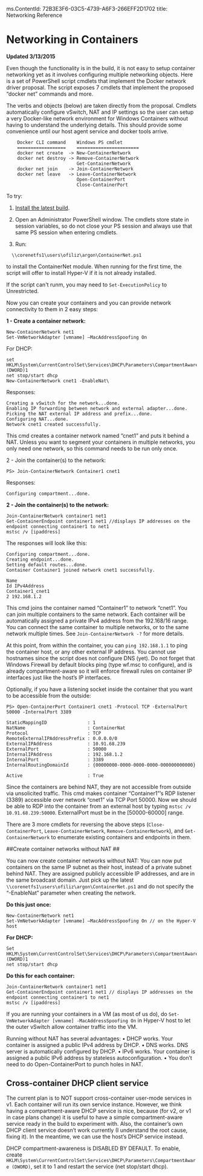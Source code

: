 ms.ContentId: 72B3E3F6-03C5-4739-A6F3-266EFF2D1702
title: Networking Reference


# Networking in Containers #

**Updated 3/13/2015**

Even though the functionality is in the build, it is not easy to setup container networking yet as it involves configuring multiple networking objects.
Here is a set of PowerShell script cmdlets that implement the Docker network driver proposal. The script exposes 7 cmdlets that implement the proposed “docker net” commands and more.

The verbs and objects (below) are taken directly from the proposal. Cmdlets automatically configure vSwitch, NAT and IP settings so the user can setup a very Docker-like network environment for Windows Containers without having to understand the underlying details. This should provide some convenience until our host agent service and docker tools arrive.

```
	Docker CLI command    Windows PS cmdlet
	==================    =======================
	docker net create  -> New-ContainerNetwork
	docker net destroy -> Remove-ContainerNetwork
	                      Get-ContainerNetwork
	docker net join    -> Join-ContainerNetwork
	docker net leave   -> Leave-ContainerNetwork
	                      Open-ContainerPort
	                      Close-ContainerPort
```


To try:

1. [Install the latest build](..\quick_start\run_local.md).
2. Open an Administrator PowerShell window.
  The cmdlets store state in session variables, so do not close your PS session and always use that same PS session when entering cmdlets.
  
2. Run:
  ```
	\\corenetfs1\users\ofiliz\argon\ContainerNet.ps1
  ```
  to install the ContainerNet module.  When running for the first time, the script will offer to install Hyper-V if it is not already installed.
  
  If the script can't runm, you may need to `Set-ExecutionPolicy` to Unrestricted.


Now you can create your containers and you can provide network connectivity to them in 2 easy steps:



**1 - Create a container network:**

	New-ContainerNetwork net1
	Set-VmNetworkAdapter [vmname] –MacAddressSpoofing On 
 
For DHCP:

	set HKLM\System\CurrentControlSet\Services\DHCP\Parameters\CompartmentAware (DWORD)1
	net stop/start dhcp
	New-ContainerNetwork cnet1 -EnableNat\
	
Responses:

```
Creating a vSwitch for the network...done.
Enabling IP forwarding between network and external adapter...done.
Picking the NAT external IP address and prefix...done.
Configuring NAT...done.
Network cnet1 created successfully.
```

This cmd creates a container network named “cnet1” and puts it behind a NAT. Unless you want to segment your containers in multiple networks, you only need one network, so this command needs to be run only once.

2 - Join the container(s) to the network:
  
	PS> Join-ContainerNetwork Container1 cnet1

Responses:
```
Configuring compartment...done.
```


**2 - Join the container(s) to the network:**

	Join-ContainerNetwork container1 net1
	Get-ContainerEndpoint container1 net1 //displays IP addresses on the endpoint connecting container1 to net1
	mstsc /v [ipaddress]

The responses will look like this:

```
Configuring compartment...done.
Creating endpoint...done.
Setting default routes...done.
Container Container1 joined network cnet1 successfully.

Name                                                                         Id IPv4Address
Container1_cnet1                                                              2 192.168.1.2
```

This cmd joins the container named “Container1” to network “cnet1”. You can join multiple containers to the same network. Each container will be automatically assigned a private IPv4 address from the 192.168/16 range. You can connect the same container to multiple networks, or to the same network multiple times. See `Join-ContainerNetwork -?` for more details.

At this point, from within the container, you can `ping 192.168.1.1` to ping the container host, or any other external IP address. You cannot use hostnames since the script does not configure DNS (yet). Do not forget that Windows Firewall by default blocks ping (type wf.msc to configure), and is already compartment-aware so it will enforce firewall rules on container IP interfaces just like the host’s IP interfaces.

Optionally, if you have a listening socket inside the container that you want to be accessible from the outside: 

```
PS> Open-ContainerPort Container1 cnet1 -Protocol TCP -ExternalPort 50000 -InternalPort 3389
	
StaticMappingID               : 1
NatName                       : ContainerNat
Protocol                      : TCP
RemoteExternalIPAddressPrefix : 0.0.0.0/0
ExternalIPAddress             : 10.91.68.239
ExternalPort                  : 50000
InternalIPAddress             : 192.168.1.2
InternalPort                  : 3389
InternalRoutingDomainId       : {00000000-0000-0000-0000-000000000000}

Active                        : True
```	


Since the containers are behind NAT, they are not accessible from outside via unsolicited traffic. This cmd makes container “Container1”’s RDP listener (3389) accessible over network “cnet1” via TCP Port 50000. Now we should be able to RDP into the container from an external host by typing ```mstsc /v 10.91.68.239:50000```. ExternalPort must be in the [50000-60000] range.

There are 3 more cmdlets for reversing the above steps (```Close-ContainerPort```, ```Leave-ContainerNetwork```, ```Remove-ContainerNetwork```), and ```Get-ContainerNetwork``` to enumerate existing containers and endpoints in them.

##Create container networks without NAT ##

You can now create container networks without NAT: You can now put containers on the same IP subnet as their host, instead of a private subnet behind NAT. They are assigned publicly accessible IP addresses, and are in the same broadcast domain. Just pick up the latest ```\\corenetfs1\users\ofiliz\argon\ContainerNet.ps1``` and do not specify the “-EnableNat” parameter when creating the network.

**Do this just once:**
```
New-ContainerNetwork net1
Set-VmNetworkAdapter [vmname] –MacAddressSpoofing On // on the Hyper-V host
```
 
**For DHCP:**
```
Set HKLM\System\CurrentControlSet\Services\DHCP\Parameters\CompartmentAware (DWORD)1
net stop/start dhcp
```
 
**Do this for each container:**
```
Join-ContainerNetwork container1 net1
Get-ContainerEndpoint container1 net1 // displays IP addresses on the endpoint connecting container1 to net1
mstsc /v [ipaddress]
```
 
If you are running your containers in a VM (as most of us do), do ```Set-VmNetworkAdapter [vmname] -MacAddressSpoofing On``` in Hyper-V host to let the outer vSwitch allow container traffic into the VM.
 
Running without NAT has several advantages:
•	DHCP works. Your container is assigned a public IPv4 address by DHCP.
•	DNS works. DNS server is automatically configured by DHCP.
•	IPv6 works. Your container is assigned a public IPv6 address by stateless autoconfiguration.
•	You don’t need to do Open-ContainerPort to punch holes in NAT.
 
## Cross-container DHCP client service ##
The current plan is to NOT support cross-container user-mode services in v1. Each container will run its own service instance. However, we think having a compartment-aware DHCP service is nice, because (for v2, or v1 in case plans change) it is useful to have a simple compartment-aware service ready in the build to experiment with. Also, the container’s own DHCP client service doesn’t work currently (I understand the root cause, fixing it). In the meantime, we can use the host’s DHCP service instead.
 
DHCP compartment-awareness is DISABLED BY DEFAULT. To enable, create `HKLM\System\CurrentControlSet\Services\DHCP\Parameters\CompartmentAware (DWORD)`, set it to 1 and restart the service (net stop/start dhcp).

